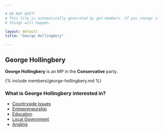 ```yaml
---

# DO NOT EDIT!
# This file is automatically generated by get-members. If you change it, bad
# things will happen.

layout: default
title: "George Hollingbery"

---
```


## George Hollingbery

**George Hollingbery** is an MP in the **Conservative** party.

{% include members/george-hollingbery.md %}

### What is George Hollingbery interested in?


* [Countryside Issues](/interests/countryside-issues.html)
* [Entrepreneurship](/interests/entrepreneurship.html)
* [Education](/interests/education.html)
* [Local Government](/interests/local-government.html)
* [Angling](/interests/angling.html)

